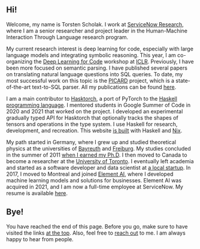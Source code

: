 ## Hi!

Welcome, my name is Torsten Scholak. I work at [ServiceNow Research](https://servicenow.com/), where I am a senior researcher and project leader in the Human-Machine Interaction Through Language research program.

My current research interest is deep learning for code, especially with large language models and integrating symbolic reasoning. This year, I am co-organizing the [Deep Learning for Code](https://dl4c.github.io) workshop at [ICLR](https://iclr.cc/Conferences/2022). Previously, I have been more focused on semantic parsing. I have published several papers on translating natural language questions into SQL queries. To date, my most successful work on this topic is the [PICARD](/publications/picard) project, which is a state-of-the-art text-to-SQL parser. All my publications can be found [here](/publications).

I am a main contributor to [Hasktorch](http://hasktorch.org), a port of PyTorch to the [Haskell programming language](https://www.haskell.org/). I mentored students in Google Summer of Code in 2020 and 2021 that worked on the project. I developed an experimental gradually typed API for Hasktorch that optionally tracks the shapes of tensors and operations in the type system. I use Haskell for research, development, and recreation. This website [is built](https://github.com/tscholak/website/blob/main/flake.nix) with Haskell and [Nix](https://nixos.org/nix/).

My path started in Germany, where I grew up and studied theoretical physics at the universities of [Bayreuth](https://www.physik.uni-bayreuth.de/de/index.php) and [Freiburg](https://www.quantum.uni-freiburg.de/home). My studies concluded in the summer of 2011 [when I earned my Ph.D](https://www.quantum.uni-freiburg.de/gallery/doctoral-conferrals/torsten). I then moved to Canada to become a researcher at the [University of Toronto](https://sites.chem.utoronto.ca/cptg/). I eventually left academia and started as a software developer and data scientist at [a local startup](https://unata.com). In 2017, I moved to Montreal and joined [Element AI](https://www.elementai.com), where I developed machine learning models and solutions for businesses. Element AI was acquired in 2021, and I am now a full-time employee at ServiceNow. My resume is available [here](/resume).

## Bye!

You have reached the end of this page. Before you go, make sure to have visited the links <a href="#top">at the top</a>. Also, feel free to [reach out](/contact) to me. I am always happy to hear from people.